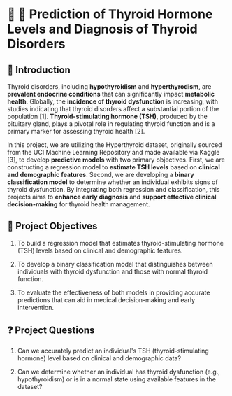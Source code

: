 # 🏥 🦠 Prediction of Thyroid Hormone Levels and Diagnosis of Thyroid Disorders

## 📝 Introduction

Thyroid disorders, including **hypothyroidism** and **hyperthyrodism**, are **prevalent endocrine conditions** that can significantly impact **metabolic health**. Globally, the **incidence of thyroid dysfunction** is increasing, with studies indicating that thyroid disorders affect a substantial portion of the population [1]. **Thyroid-stimulating hormone (TSH)**, produced by the pituitary gland, plays a pivotal role in regulating thyroid function and is a primary marker for assessing thyroid health [2].

In this project, we are utilizing the Hyperthyroid dataset, originally sourced from the UCI Machine Learning Repository and made available via Kaggle [3], to develop **predictive models** with two primary objectives. First, we are constructing a regression model to **estimate TSH levels** based on **clinical and demographic features**. Second, we are developing a **binary classification model** to determine whether an individual exhibits signs of thyroid dysfunction. By integrating both regression and classification, this projects aims to **enhance early diagnosis** and **support effective clinical decision-making** for thyroid health management.

## 🎯 Project Objectives

1. To build a regression model that estimates thyroid-stimulating hormone (TSH) levels based on clinical and demographic features.

2. To develop a binary classification model that distinguishes between individuals with thyroid dysfunction and those with normal thyroid function.

3. To evaluate the effectiveness of both models in providing accurate predictions that can aid in medical decision-making and early intervention.

## ❓ Project Questions

1. Can we accurately predict an individual's TSH (thyroid-stimulating hormone) level based on clinical and demographic data?

2. Can we determine whether an individual has thyroid dysfunction (e.g., hypothyroidism) or is in a normal state using available features in the dataset?